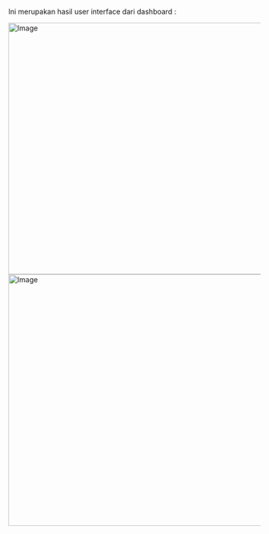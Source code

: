 Ini merupakan hasil user interface dari dashboard :

<img width="959" height="502" alt="Image" src="https://github.com/user-attachments/assets/5c40bb13-df7c-432b-9632-6aed28ddb2be" />

<img width="959" height="502" alt="Image" src="https://github.com/user-attachments/assets/2ea12492-ba69-4bcd-a204-2785b8b58e90" />
